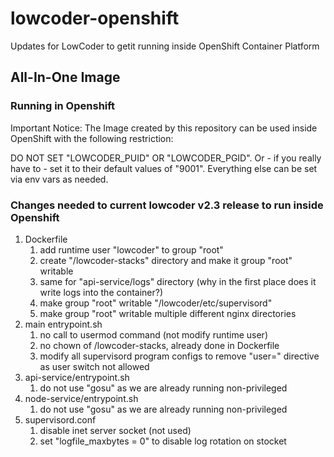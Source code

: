 # lowcoder-openshift
Updates for LowCoder to getit running inside OpenShift Container Platform

## All-In-One Image

### Running in Openshift

Important Notice: The Image created by this repository can be used inside OpenShift with the following restriction:

DO NOT SET "LOWCODER_PUID" OR "LOWCODER_PGID". Or - if you really have to - set it to their default values of "9001".
Everything else can be set via env vars as needed.

### Changes needed to current lowcoder v2.3 release to run inside Openshift

1. Dockerfile
   1. add runtime user "lowcoder" to group "root"
   2. create "/lowcoder-stacks" directory and make it group "root" writable
   3. same for "api-service/logs" directory (why in the first place does it write logs into the container?)
   4. make group "root" writable "/lowcoder/etc/supervisord"
   5. make group "root" writable multiple different nginx directories
2. main entrypoint.sh
   1. no call to usermod command (not modify runtime user)
   2. no chown of /lowcoder-stacks, already done in Dockerfile
   3. modify all supervisord program configs to remove "user=" directive as user switch not allowed
3. api-service/entrypoint.sh
   1. do not use "gosu" as we are already running non-privileged
4. node-service/entrypoint.sh
    1. do not use "gosu" as we are already running non-privileged
5. supervisord.conf
   1. disable inet server socket (not used)
   2. set "logfile_maxbytes = 0" to disable log rotation on stocket
